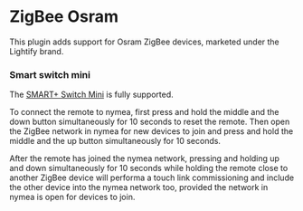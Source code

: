# ZigBee Osram

This plugin adds support for Osram ZigBee devices, marketed under the Lightify brand. 

### Smart switch mini

The [SMART+ Switch Mini](https://zigbee.blakadder.com/OSRAM_AC0251x00NJ.html) is fully supported.


To connect the remote to nymea, first press and hold the middle and the down button simultaneously 
for 10 seconds to reset the remote. Then open the ZigBee network in nymea for new devices to join 
and press and hold the middle and the up button simultaneously for 10 seconds.

After the remote has joined the nymea network, pressing and holding up and down simultaneously 
for 10 seconds while holding the remote close to another ZigBee device will performa a touch link
commissioning and include the other device into the nymea network too, provided the network in nymea
is open for devices to join.
